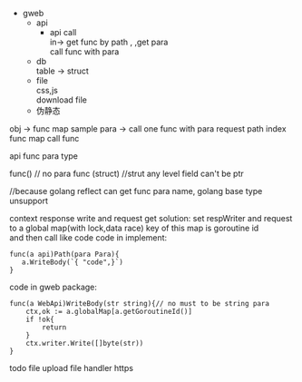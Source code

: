  - gweb   
      - api   
         - api call  
          in-> get func by path , ,get para  
		 call func with para   
	  - db  
		table -> struct   
	  - file  
      css,js   
 	  download file   
 	  - 伪静态   
 
		
obj -> func map 
    sample para -> call one func with para 
request path index func map 
call func 


api func para type 

func() // no para
func (struct) //strut any level field can't be ptr 

//because golang reflect can get func para name, golang base type unsupport 

context response write and request get solution: 
set respWriter and request to a global map(with lock,data race) 
key of this map is goroutine id   
and then call like code 
code in implement:
```
func(a api)Path(para Para){
   a.WriteBody(`{ "code",}`)
}
```
code in gweb package:
```
func(a WebApi)WriteBody(str string){// no must to be string para
    ctx,ok := a.globalMap[a.getGoroutineId()]
    if !ok{
        return 
    }
    ctx.writer.Write([]byte(str))
}
```
todo 
file upload 
file handler
https 